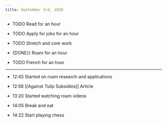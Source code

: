 ```yaml
---
title: September 3rd, 2020
---
```


- TODO Read for an hour

- TODO Apply for jobs for an hour

- TODO Stretch and core work

- {DONE}} Roam for an hour

- TODO French for an hour

- ----------

- 12:45 Started on roam research and applications

- 12:58 [[Against Tulip Subsidies]] Article

- 13:20 Started watching roam videos

- 14:05 Break and eat

- 14:22 Start playing chess
